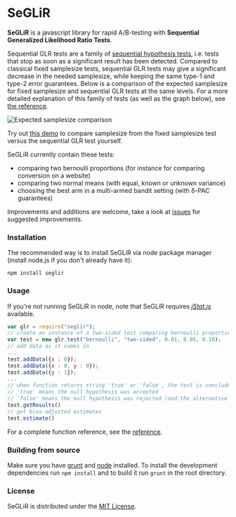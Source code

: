 SeGLiR
======

**SeGLiR** is a javascript library for rapid A/B-testing with **Sequential Generalized Likelihood Ratio Tests**.

Sequential GLR tests are a family of [sequential hypothesis tests](http://en.wikipedia.org/wiki/Sequential_analysis), i.e. tests that stop as soon as a significant result has been detected. Compared to classical fixed samplesize tests, sequential GLR tests may give a significant decrease in the needed samplesize, while keeping the same type-1 and type-2 error guarantees. Below is a comparison of the expected samplesize for fixed samplesize and sequential GLR tests at the same levels. For a more detailed explanation of this family of tests (as well as the graph below), see [the reference](http://auduno.github.io/SeGLiR/documentation/reference.html).

![Expected samplesize comparison](http://auduno.github.io/SeGLiR/images/samplesize2b.png)

Try out [this demo](http://auduno.github.io/SeGLiR/demo/demo.html) to compare samplesize from the fixed samplesize test versus the sequential GLR test yourself.

SeGLiR currently contain these tests:
* comparing two bernoulli proportions (for instance for comparing conversion on a website)
* comparing two normal means (with equal, known or unknown variance)
* choosing the best arm in a multi-armed bandit setting (with δ-PAC guarantees)

Improvements and additions are welcome, take a look at [issues](https://github.com/auduno/seglir/issues) for suggested improvements.

### Installation ###

The recommended way is to install SeGLiR via node package manager (install node.js if you don't already have it):

```
npm install seglir
```

### Usage ###

If you're not running SeGLiR in node, note that SeGLiR requires [*jStat.js*](https://github.com/jstat/jstat) available.

```javascript
var glr = require("seglir");
// create an instance of a two-sided test comparing bernoulli proportions, with indifference region with size 0.01, alpha-level = 0.05, beta-level = 0.10
var test = new glr.test("bernoulli", "two-sided", 0.01, 0.05, 0.10);
// add data as it comes in
...
test.addData({x : 0});
test.addData({x : 0, y : 0});
test.addData({y : 1});
...
// when function returns string 'true' or 'false', the test is concluded
// 'true' means the null hypothesis was accepted
// 'false' means the null hypothesis was rejected (and the alternative hypothesis accepted)
test.getResults()
// get bias-adjusted estimates
test.estimate()
```

For a complete function reference, see the [reference](http://auduno.github.io/SeGLiR/documentation/reference.html#usage).

### Building from source ###

Make sure you have [grunt](http://gruntjs.com/) and [node](http://nodejs.org/download/) installed.
To install the development dependencies run ```npm install``` and to build it run ```grunt``` in the root directory.

### License ###

SeGLiR is distributed under the [MIT License](http://www.opensource.org/licenses/MIT).
